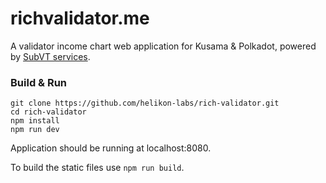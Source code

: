 # richvalidator.me

A validator income chart web application for Kusama & Polkadot, powered by [SubVT services](https://github.com/helikon-labs/subvt-backend).

### Build & Run

```
git clone https://github.com/helikon-labs/rich-validator.git
cd rich-validator
npm install
npm run dev
```

Application should be running at localhost:8080.

To build the static files use `npm run build`.
